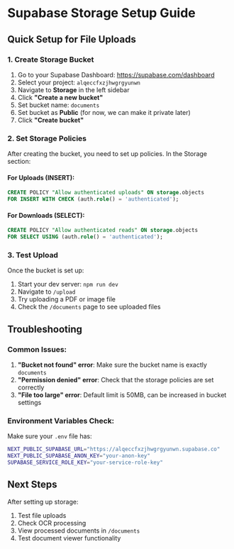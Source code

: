 # Supabase Storage Setup Guide

## Quick Setup for File Uploads

### 1. Create Storage Bucket

1. Go to your Supabase Dashboard: https://supabase.com/dashboard
2. Select your project: `alqeccfxzjhwgrgyunwn`
3. Navigate to **Storage** in the left sidebar
4. Click **"Create a new bucket"**
5. Set bucket name: `documents`
6. Set bucket as **Public** (for now, we can make it private later)
7. Click **"Create bucket"**

### 2. Set Storage Policies

After creating the bucket, you need to set up policies. In the Storage section:

#### For Uploads (INSERT):
```sql
CREATE POLICY "Allow authenticated uploads" ON storage.objects
FOR INSERT WITH CHECK (auth.role() = 'authenticated');
```

#### For Downloads (SELECT):
```sql
CREATE POLICY "Allow authenticated reads" ON storage.objects
FOR SELECT USING (auth.role() = 'authenticated');
```

### 3. Test Upload

Once the bucket is set up:
1. Start your dev server: `npm run dev`
2. Navigate to `/upload`
3. Try uploading a PDF or image file
4. Check the `/documents` page to see uploaded files

## Troubleshooting

### Common Issues:

1. **"Bucket not found" error**: Make sure the bucket name is exactly `documents`
2. **"Permission denied" error**: Check that the storage policies are set correctly
3. **"File too large" error**: Default limit is 50MB, can be increased in bucket settings

### Environment Variables Check:

Make sure your `.env` file has:
```bash
NEXT_PUBLIC_SUPABASE_URL="https://alqeccfxzjhwgrgyunwn.supabase.co"
NEXT_PUBLIC_SUPABASE_ANON_KEY="your-anon-key"
SUPABASE_SERVICE_ROLE_KEY="your-service-role-key"
```

## Next Steps

After setting up storage:
1. Test file uploads
2. Check OCR processing
3. View processed documents in `/documents`
4. Test document viewer functionality
